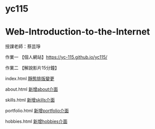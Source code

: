 # yc115

# Web-Introduction-to-the-Internet

授課老師：蔡芸琤

作業一
【個人網站】https://yc-115.github.io/yc115/

作業二
【解說影片15分鐘】

index.html [靜態排版變更](https://github.com/yc-115/yc115/blob/d6213f7924fa926334fd595f0cc615aab722afc8/index.html)

about.html [新增about介面](https://github.com/yc-115/yc115/blob/306c5de96192c0ecf4e4abae15af8d9beb3ceb17/about.html)

skills.html [新增skills介面](https://github.com/yc-115/yc115/blob/306c5de96192c0ecf4e4abae15af8d9beb3ceb17/skills.html)

portfolio.html [新增portfolio介面](https://github.com/yc-115/yc115/blob/306c5de96192c0ecf4e4abae15af8d9beb3ceb17/portfolio.html)

hobbies.html [新增hobbies介面](https://github.com/yc-115/yc115/blob/306c5de96192c0ecf4e4abae15af8d9beb3ceb17/hobbies.html)
